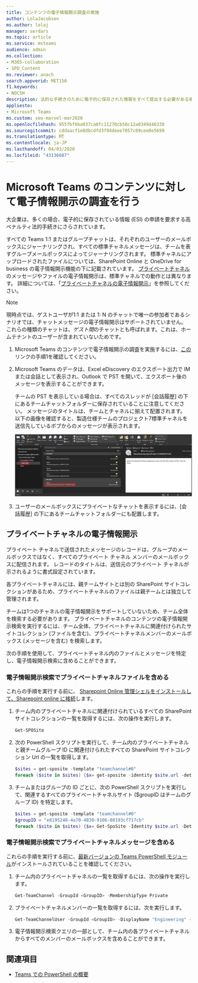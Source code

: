 ```yaml
---
title: コンテンツの電子情報開示調査の実施
author: LolaJacobsen
ms.author: lolaj
manager: serdars
ms.topic: article
ms.service: msteams
audience: admin
ms.collection:
- M365-collaboration
- SPO_Content
ms.reviewer: anach
search.appverid: MET150
f1.keywords:
- NOCSH
description: 法的な手続きのために電子的に保存された情報をすべて提出する必要がある場合など、電子情報開示を実行する必要がある場合の対処方法について説明します。
appliesto:
- Microsoft Teams
ms.custom: seo-marvel-mar2020
ms.openlocfilehash: 955fbf6ba937ca0fc11270cb58c12a0349d46330
ms.sourcegitcommit: cddaacf1e8dbcdfd3f94deee7057c89cee0e5699
ms.translationtype: MT
ms.contentlocale: ja-JP
ms.lasthandoff: 04/03/2020
ms.locfileid: "43136687"
---
```

# <a name="conduct-an-ediscovery-investigation-of-content-in-microsoft-teams"></a>Microsoft Teams のコンテンツに対して電子情報開示の調査を行う

大企業は、多くの場合、電子的に保存されている情報 (ESI) の申請を要求する高ペナルティ法的手続きにさらされています。

すべての Teams 1:1 またはグループチャットは、それぞれのユーザーのメールボックスにジャーナリングされ、すべての標準チャネルメッセージは、チームを表すグループメールボックスによってジャーナリングされます。 標準チャネルにアップロードされたファイルについては、SharePoint Online と OneDrive for business の電子情報開示機能の下に記載されています。 [プライベートチャネル](private-channels.md)のメッセージやファイルの電子情報開示は、標準チャネルでの動作とは異なります。 詳細については、「[プライベートチャネルの電子情報開示](#ediscovery-of-private-channels)」を参照してください。

> [!NOTE]
> 現時点では、ゲストユーザが1:1 または 1: N のチャットで唯一の参加者であるシナリオでは、チャットメッセージの電子情報開示はサポートされていません。 これらの種類のチャットは、*ゲスト間*のチャットとも呼ばれます。これは、ホームテナントのユーザーが含まれていないためです。

1. Microsoft Teams のコンテンツで電子情報開示の調査を実施するには、[この](https://support.office.com/article/Manage-eDiscovery-cases-in-the-Office-365-Security-Compliance-Center-edea80d6-20a7-40fb-b8c4-5e8c8395f6da)リンクの手順1を確認してください。

2. Microsoft Teams のデータは、Excel eDiscovery のエクスポート出力で IM または会話として表示され、Outlook で PST を開いて、エクスポート後のメッセージを表示することができます。

    チームの PST を表示している場合は、すべてのスレッドが [会話履歴] の下にあるチームチャットフォルダーに保存されていることに注意してください。 メッセージのタイトルは、チームとチャネルに揃えて配置されます。 以下の画像を確認すると、製造仕様チームのプロジェクト7標準チャネルを送信先しているボブからのメッセージが表示されます。

    ![Outlook のユーザーのメールボックス内のチームチャットフォルダーのスクリーンショット](media/Conduct_an_eDiscovery_investigation_of_content_in_Microsoft_Teams_image1.png)

3. ユーザーのメールボックスにプライベートなチャットを表示するには、[会話履歴] の下にあるチームチャットフォルダーにも配置します。

## <a name="ediscovery-of-private-channels"></a>プライベートチャネルの電子情報開示

プライベート チャネルで送信されたメッセージのレコードは、グループのメールボックスではなく、すべてのプライベート チャネル メンバーのメールボックスに配信されます。 レコードのタイトルは、送信元のプライベート チャネルが示されるように書式設定されています。

各プライベートチャネルには、親チームサイトとは別の SharePoint サイトコレクションがあるため、プライベートチャネルのファイルは親チームとは独立して管理されます。

チームは1つのチャネルの電子情報開示をサポートしていないため、チーム全体を検索する必要があります。 プライベートチャネルのコンテンツの電子情報開示検索を実行するには、チーム全体、プライベートチャネルに関連付けられたサイトコレクション (ファイルを含む)、プライベートチャネルメンバーのメールボックス (メッセージを含む) を検索します。

次の手順を使用して、プライベートチャネル内のファイルとメッセージを特定し、電子情報開示検索に含めることができます。

### <a name="include-private-channel-files-in-an-ediscovery-search"></a>電子情報開示検索でプライベートチャネルファイルを含める

これらの手順を実行する前に、 [Sharepoint Online 管理シェルをインストールして、Sharepoint online に接続](https://docs.microsoft.com/powershell/sharepoint/sharepoint-online/connect-sharepoint-online?view=sharepoint-ps)します。

1. チーム内のプライベートチャネルに関連付けられているすべての SharePoint サイトコレクションの一覧を取得するには、次の操作を実行します。

    ```PowerShell
    Get-SPOSite
    ```

2. 次の PowerShell スクリプトを実行して、チーム内のプライベートチャネルと親チームグループ ID に関連付けられたすべての SharePoint サイトコレクション Url の一覧を取得します。

    ```PowerShell
    $sites = get-sposite -template "teamchannel#0"
    foreach ($site in $sites) {$x= get-sposite -identity $site.url -detail; $x.relatedgroupID; $x.url} 
    ```

3. チームまたはグループの ID ごとに、次の PowerShell スクリプトを実行して、関連するすべてのプライベートチャネルサイト ($groupID はチームのグループ ID) を特定します。

    ```PowerShell
    $sites = get-sposite -template "teamchannel#0"
    $groupID = "e8195240-4a70-4830-9106-80193cf717cb"
    foreach ($site in $sites) {$x= Get-SpoSite -Identity $site.url -Detail; if ($x.RelatedGroupId -eq $groupID) {$x.RelatedGroupId;$x.url}}
    ```

### <a name="include-private-channel-messages-in-an-ediscovery-search"></a>電子情報開示検索でプライベートチャネルメッセージを含める

これらの手順を実行する前に、[最新バージョンの Teams PowerShell モジュール](teams-powershell-overview.md)がインストールされていることを確認してください。

1. チーム内のプライベートチャネルの一覧を取得するには、次の操作を実行します。

    ```PowerShell
    Get-TeamChannel -GroupId <GroupID> -MembershipType Private
    ```

2. プライベートチャネルメンバーの一覧を取得するには、次を実行します。

    ```PowerShell
    Get-TeamChannelUser -GroupId <GroupID> -DisplayName "Engineering" -Role Member
    ```

3. 電子情報開示検索クエリの一部として、チーム内の各プライベートチャネルからすべてのメンバーのメールボックスを含めることができます。

## <a name="related-topics"></a>関連項目

- [Teams での PowerShell の概要](teams-powershell-overview.md)
